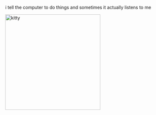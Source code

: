 i tell the computer to do things and sometimes it actually listens to me
<!--START_SECTION:update_image-->
<img src=https://raw.githubusercontent.com/sneakykestrel/sneakykestrel/main/.github/images/insane-3.gif height="" width="300" align=left alt=kitty />
<!--END_SECTION:update_image-->

